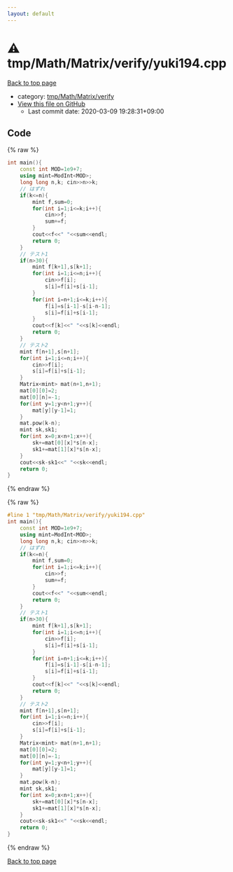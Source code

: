 ```yaml
---
layout: default
---
```


<!-- mathjax config similar to math.stackexchange -->
<script type="text/javascript" async
  src="https://cdnjs.cloudflare.com/ajax/libs/mathjax/2.7.5/MathJax.js?config=TeX-MML-AM_CHTML">
</script>
<script type="text/x-mathjax-config">
  MathJax.Hub.Config({
    TeX: { equationNumbers: { autoNumber: "AMS" }},
    tex2jax: {
      inlineMath: [ ['$','$'] ],
      processEscapes: true
    },
    "HTML-CSS": { matchFontHeight: false },
    displayAlign: "left",
    displayIndent: "2em"
  });
</script>

<script type="text/javascript" src="https://cdnjs.cloudflare.com/ajax/libs/jquery/3.4.1/jquery.min.js"></script>
<script src="https://cdn.jsdelivr.net/npm/jquery-balloon-js@1.1.2/jquery.balloon.min.js" integrity="sha256-ZEYs9VrgAeNuPvs15E39OsyOJaIkXEEt10fzxJ20+2I=" crossorigin="anonymous"></script>
<script type="text/javascript" src="../../../../../assets/js/copy-button.js"></script>
<link rel="stylesheet" href="../../../../../assets/css/copy-button.css" />


# :warning: tmp/Math/Matrix/verify/yuki194.cpp

<a href="../../../../../index.html">Back to top page</a>

* category: <a href="../../../../../index.html#21cace77429b0eae219f5b50e59adfaf">tmp/Math/Matrix/verify</a>
* <a href="{{ site.github.repository_url }}/blob/master/tmp/Math/Matrix/verify/yuki194.cpp">View this file on GitHub</a>
    - Last commit date: 2020-03-09 19:28:31+09:00




## Code

<a id="unbundled"></a>
{% raw %}
```cpp
int main(){
    const int MOD=1e9+7;
    using mint=ModInt<MOD>;
    long long n,k; cin>>n>>k;
    // はずれ
    if(k<=n){
        mint f,sum=0;
        for(int i=1;i<=k;i++){
            cin>>f;
            sum+=f;
        }
        cout<<f<<" "<<sum<<endl;
        return 0;
    }
    // テスト1
    if(n>30){
        mint f[k+1],s[k+1];
        for(int i=1;i<=n;i++){
            cin>>f[i];
            s[i]=f[i]+s[i-1];
        }
        for(int i=n+1;i<=k;i++){
            f[i]=s[i-1]-s[i-n-1];
            s[i]=f[i]+s[i-1];
        }
        cout<<f[k]<<" "<<s[k]<<endl;
        return 0;
    }
    // テスト2
    mint f[n+1],s[n+1];
    for(int i=1;i<=n;i++){
        cin>>f[i];
        s[i]=f[i]+s[i-1];
    }
    Matrix<mint> mat(n+1,n+1);
    mat[0][0]=2;
    mat[0][n]=-1;
    for(int y=1;y<n+1;y++){
        mat[y][y-1]=1;
    }
    mat.pow(k-n);
    mint sk,sk1;
    for(int x=0;x<n+1;x++){
        sk+=mat[0][x]*s[n-x];
        sk1+=mat[1][x]*s[n-x];
    }
    cout<<sk-sk1<<" "<<sk<<endl;
    return 0;
}

```
{% endraw %}

<a id="bundled"></a>
{% raw %}
```cpp
#line 1 "tmp/Math/Matrix/verify/yuki194.cpp"
int main(){
    const int MOD=1e9+7;
    using mint=ModInt<MOD>;
    long long n,k; cin>>n>>k;
    // はずれ
    if(k<=n){
        mint f,sum=0;
        for(int i=1;i<=k;i++){
            cin>>f;
            sum+=f;
        }
        cout<<f<<" "<<sum<<endl;
        return 0;
    }
    // テスト1
    if(n>30){
        mint f[k+1],s[k+1];
        for(int i=1;i<=n;i++){
            cin>>f[i];
            s[i]=f[i]+s[i-1];
        }
        for(int i=n+1;i<=k;i++){
            f[i]=s[i-1]-s[i-n-1];
            s[i]=f[i]+s[i-1];
        }
        cout<<f[k]<<" "<<s[k]<<endl;
        return 0;
    }
    // テスト2
    mint f[n+1],s[n+1];
    for(int i=1;i<=n;i++){
        cin>>f[i];
        s[i]=f[i]+s[i-1];
    }
    Matrix<mint> mat(n+1,n+1);
    mat[0][0]=2;
    mat[0][n]=-1;
    for(int y=1;y<n+1;y++){
        mat[y][y-1]=1;
    }
    mat.pow(k-n);
    mint sk,sk1;
    for(int x=0;x<n+1;x++){
        sk+=mat[0][x]*s[n-x];
        sk1+=mat[1][x]*s[n-x];
    }
    cout<<sk-sk1<<" "<<sk<<endl;
    return 0;
}

```
{% endraw %}

<a href="../../../../../index.html">Back to top page</a>

